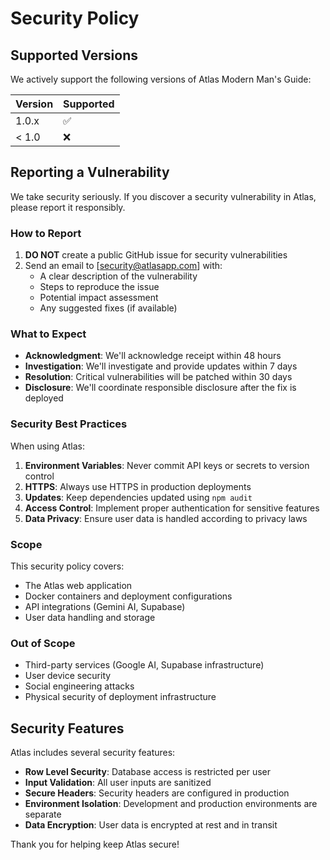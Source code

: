 # Security Policy

## Supported Versions

We actively support the following versions of Atlas Modern Man's Guide:

| Version | Supported          |
| ------- | ------------------ |
| 1.0.x   | :white_check_mark: |
| < 1.0   | :x:                |

## Reporting a Vulnerability

We take security seriously. If you discover a security vulnerability in Atlas, please report it responsibly.

### How to Report

1. **DO NOT** create a public GitHub issue for security vulnerabilities
2. Send an email to [security@atlasapp.com] with:
   - A clear description of the vulnerability
   - Steps to reproduce the issue
   - Potential impact assessment
   - Any suggested fixes (if available)

### What to Expect

- **Acknowledgment**: We'll acknowledge receipt within 48 hours
- **Investigation**: We'll investigate and provide updates within 7 days
- **Resolution**: Critical vulnerabilities will be patched within 30 days
- **Disclosure**: We'll coordinate responsible disclosure after the fix is deployed

### Security Best Practices

When using Atlas:

1. **Environment Variables**: Never commit API keys or secrets to version control
2. **HTTPS**: Always use HTTPS in production deployments
3. **Updates**: Keep dependencies updated using `npm audit`
4. **Access Control**: Implement proper authentication for sensitive features
5. **Data Privacy**: Ensure user data is handled according to privacy laws

### Scope

This security policy covers:
- The Atlas web application
- Docker containers and deployment configurations
- API integrations (Gemini AI, Supabase)
- User data handling and storage

### Out of Scope

- Third-party services (Google AI, Supabase infrastructure)
- User device security
- Social engineering attacks
- Physical security of deployment infrastructure

## Security Features

Atlas includes several security features:

- **Row Level Security**: Database access is restricted per user
- **Input Validation**: All user inputs are sanitized
- **Secure Headers**: Security headers are configured in production
- **Environment Isolation**: Development and production environments are separate
- **Data Encryption**: User data is encrypted at rest and in transit

Thank you for helping keep Atlas secure!
